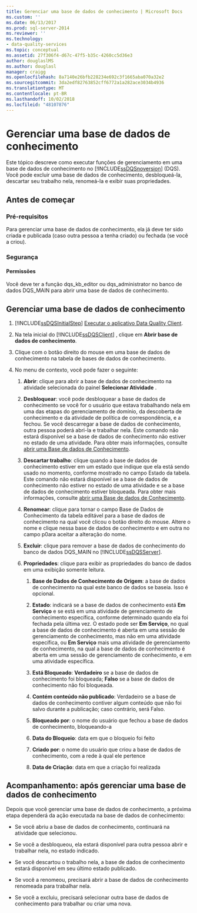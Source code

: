 ```yaml
---
title: Gerenciar uma base de dados de conhecimento | Microsoft Docs
ms.custom: ''
ms.date: 06/13/2017
ms.prod: sql-server-2014
ms.reviewer: ''
ms.technology:
- data-quality-services
ms.topic: conceptual
ms.assetid: 27f306f4-d67c-47f5-b35c-4260cc5d36e3
author: douglaslMS
ms.author: douglasl
manager: craigg
ms.openlocfilehash: 8a7140e26bfb228234e692c3f1665aba070a32e2
ms.sourcegitcommit: 3da2edf82763852cff6772a1a282ace3034b4936
ms.translationtype: MT
ms.contentlocale: pt-BR
ms.lasthandoff: 10/02/2018
ms.locfileid: "48107876"
---
```

# <a name="manage-a-knowledge-base"></a>Gerenciar uma base de dados de conhecimento
  Este tópico descreve como executar funções de gerenciamento em uma base de dados de conhecimento no [!INCLUDE[ssDQSnoversion](../includes/ssdqsnoversion-md.md)] (DQS). Você pode excluir uma base de dados de conhecimento, desbloqueá-la, descartar seu trabalho nela, renomeá-la e exibir suas propriedades.  
  
##  <a name="BeforeYouBegin"></a> Antes de começar  
  
###  <a name="Prerequisites"></a> Pré-requisitos  
 Para gerenciar uma base de dados de conhecimento, ela já deve ter sido criada e publicada (caso outra pessoa a tenha criado) ou fechada (se você a criou).  
  
###  <a name="Security"></a> Segurança  
  
####  <a name="Permissions"></a> Permissões  
 Você deve ter a função dqs_kb_editor ou dqs_administrator no banco de dados DQS_MAIN para abrir uma base de dados de conhecimento.  
  
##  <a name="Manage"></a> Gerenciar uma base de dados de conhecimento  
  
1.  [!INCLUDE[ssDQSInitialStep](../includes/ssdqsinitialstep-md.md)] [Executar o aplicativo Data Quality Client](../../2014/data-quality-services/run-the-data-quality-client-application.md).  
  
2.  Na tela inicial do [!INCLUDE[ssDQSClient](../includes/ssdqsclient-md.md)] , clique em **Abrir base de dados de conhecimento**.  
  
3.  Clique com o botão direito do mouse em uma base de dados de conhecimento na tabela de bases de dados de conhecimento.  
  
4.  No menu de contexto, você pode fazer o seguinte:  
  
    1.  **Abrir**: clique para abrir a base de dados de conhecimento na atividade selecionada do painel **Selecionar Atividade** .  
  
    2.  **Desbloquear**: você pode desbloquear a base de dados de conhecimento se você for o usuário que estava trabalhando nela em uma das etapas do gerenciamento de domínio, da descoberta de conhecimento e da atividade de política de correspondência, e a fechou. Se você descarregar a base de dados de conhecimento, outra pessoa poderá abri-la e trabalhar nela. Este comando não estará disponível se a base de dados de conhecimento não estiver no estado de uma atividade. Para obter mais informações, consulte [abrir uma Base de dados de Conhecimento](../../2014/data-quality-services/open-a-knowledge-base.md).  
  
    3.  **Descartar trabalho**: clique quando a base de dados de conhecimento estiver em um estado que indique que ela está sendo usado no momento, conforme mostrado no campo Estado da tabela. Este comando não estará disponível se a base de dados de conhecimento não estiver no estado de uma atividade e se a base de dados de conhecimento estiver bloqueada. Para obter mais informações, consulte [abrir uma Base de dados de Conhecimento](../../2014/data-quality-services/open-a-knowledge-base.md).  
  
    4.  **Renomear**: clique para tornar o campo Base de Dados de Conhecimento da tabela editável para a base de dados de conhecimento na qual você clicou o botão direito do mouse. Altere o nome e clique nessa base de dados de conhecimento e em outra no campo p0ara aceitar a alteração do nome.  
  
    5.  **Excluir**: clique para remover a base de dados de conhecimento do banco de dados DQS_MAIN no [!INCLUDE[ssDQSServer](../includes/ssdqsserver-md.md)].  
  
    6.  **Propriedades**: clique para exibir as propriedades do banco de dados em uma exibição somente leitura.  
  
        1.  **Base de Dados de Conhecimento de Origem**: a base de dados de conhecimento na qual este banco de dados se baseia. Isso é opcional.  
  
        2.  **Estado**: indicará se a base de dados de conhecimento está **Em Serviço** e se está em uma atividade de gerenciamento de conhecimento específica, conforme determinado quando ela foi fechada pela última vez. O estado pode ser **Em Serviço**, no qual a base de dados de conhecimento é aberta em uma sessão de gerenciamento de conhecimento, mas não em uma atividade específica, ou **Em Serviço** mais uma atividade de gerenciamento de conhecimento, na qual a base de dados de conhecimento é aberta em uma sessão de gerenciamento de conhecimento, e em uma atividade específica.  
  
        3.  **Está Bloqueado**: **Verdadeiro** se a base de dados de conhecimento foi bloqueada; **Falso** se a base de dados de conhecimento não foi bloqueada.  
  
        4.  **Contém conteúdo não publicado**: Verdadeiro se a base de dados de conhecimento contiver algum conteúdo que não foi salvo durante a publicação; caso contrário, será Falso.  
  
        5.  **Bloqueado por**: o nome do usuário que fechou a base de dados de conhecimento, bloqueando-a  
  
        6.  **Data do Bloqueio**: data em que o bloqueio foi feito  
  
        7.  **Criado por**: o nome do usuário que criou a base de dados de conhecimento, com a rede à qual ele pertence  
  
        8.  **Data de Criação**: data em que a criação foi realizada  
  
##  <a name="FollowUp"></a> Acompanhamento: após gerenciar uma base de dados de conhecimento  
 Depois que você gerenciar uma base de dados de conhecimento, a próxima etapa dependerá da ação executada na base de dados de conhecimento:  
  
-   Se você abriu a base de dados de conhecimento, continuará na atividade que selecionou.  
  
-   Se você a desbloqueou, ela estará disponível para outra pessoa abrir e trabalhar nela, no estado indicado.  
  
-   Se você descartou o trabalho nela, a base de dados de conhecimento estará disponível em seu último estado publicado.  
  
-   Se você a renomeou, precisará abrir a base de dados de conhecimento renomeada para trabalhar nela.  
  
-   Se você a excluiu, precisará selecionar outra base de dados de conhecimento para trabalhar ou criar uma nova.  
  
  
